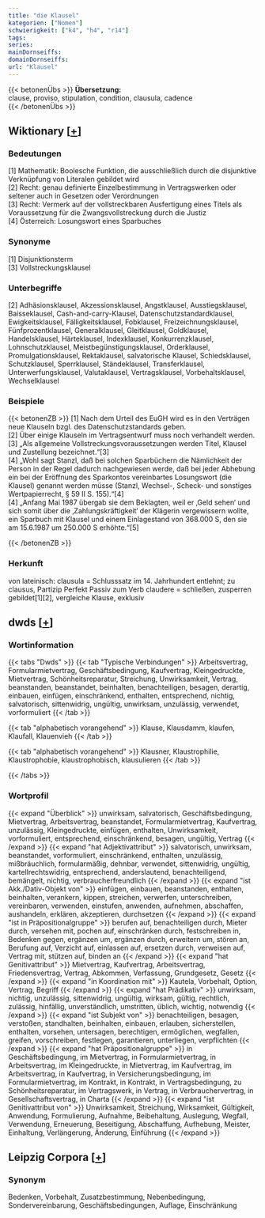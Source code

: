 ```yaml
---
title: "die Klausel"
kategorien: ["Nomen"]
schwierigkeit: ["k4", "h4", "r14"]
tags:
series:
mainDornseiffs:
domainDornseiffs:
url: "Klausel"
---
```


{{< betonenÜbs >}}
**Übersetzung:**  
clause, proviso, stipulation, condition, clausula, cadence  
{{< /betonenÜbs >}}

## Wiktionary [[+](https://de.wiktionary.org/wiki/Klausel)]

### Bedeutungen
[1] Mathematik: Boolesche Funktion, die ausschließlich durch die disjunktive Verknüpfung von Literalen gebildet wird  
[2] Recht: genau definierte Einzelbestimmung in Vertragswerken oder seltener auch in Gesetzen oder Verordnungen  
[3] Recht: Vermerk auf der vollstreckbaren Ausfertigung eines Titels als Voraussetzung für die Zwangsvollstreckung durch die Justiz  
[4] Österreich: Losungswort eines Sparbuches  

### Synonyme
[1] Disjunktionsterm  
[3] Vollstreckungsklausel  

### Unterbegriffe
[2] Adhäsionsklausel, Akzessionsklausel, Angstklausel, Ausstiegsklausel, Baisseklausel, Cash-and-carry-Klausel, Datenschutzstandardklausel, Ewigkeitsklausel, Fälligkeitsklausel, Fobklausel, Freizeichnungsklausel, Fünfprozentklausel, Generalklausel, Gleitklausel, Goldklausel, Handelsklausel, Härteklausel, Indexklausel, Konkurrenzklausel, Lohnschutzklausel, Meistbegünstigungsklausel, Orderklausel, Promulgationsklausel, Rektaklausel, salvatorische Klausel, Schiedsklausel, Schutzklausel, Sperrklausel, Ständeklausel, Transferklausel, Unterwerfungsklausel, Valutaklausel, Vertragsklausel, Vorbehaltsklausel, Wechselklausel  

### Beispiele
{{< betonenZB >}}
[1] Nach dem Urteil des EuGH wird es in den Verträgen neue Klauseln bzgl. des Datenschutzstandards geben.  
[2] Über einige Klauseln im Vertragsentwurf muss noch verhandelt werden.  
[3] „Als allgemeine Vollstreckungsvoraussetzungen werden Titel, Klausel und Zustellung bezeichnet.“[3]  
[4] „Wohl sagt Stanzl, daß bei solchen Sparbüchern die Nämlichkeit der Person in der Regel dadurch nachgewiesen werde, daß bei jeder Abhebung ein bei der Eröffnung des Sparkontos vereinbartes Losungswort (die Klausel) genannt werden müsse (Stanzl, Wechsel-, Scheck- und sonstiges Wertpapierrecht, § 59 II S. 155).“[4]  
[4] „Anfang Mai 1987 übergab sie dem Beklagten, weil er ‚Geld sehen‘ und sich somit über die ‚Zahlungskräftigkeit‘ der Klägerin vergewissern wollte, ein Sparbuch mit Klausel und einem Einlagestand von 368.000 S, den sie am 15.6.1987 um 250.000 S erhöhte.“[5]  

{{< /betonenZB >}}
### Herkunft
von lateinisch: clausula = Schlusssatz im 14. Jahrhundert entlehnt; zu clausus, Partizip Perfekt Passiv zum Verb claudere = schließen, zusperren gebildet[1][2], vergleiche Klause, exklusiv  



## dwds [[+](https://www.dwds.de/wb/Klausel)]

### Wortinformation
{{< tabs "Dwds" >}}
{{< tab "Typische Verbindungen" >}}
Arbeitsvertrag, Formularmietvertrag, Geschäftsbedingung, Kaufvertrag, Kleingedruckte, Mietvertrag, Schönheitsreparatur, Streichung, Unwirksamkeit, Vertrag, beanstanden, beanstandet, beinhalten, benachteiligen, besagen, derartig, einbauen, einfügen, einschränkend, enthalten, entsprechend, nichtig, salvatorisch, sittenwidrig, ungültig, unwirksam, unzulässig, verwendet, vorformuliert
{{< /tab >}}

{{< tab "alphabetisch vorangehend" >}}
Klause, Klausdamm, klaufen, Klaufall, Klauenvieh
{{< /tab >}}

{{< tab "alphabetisch vorangehend" >}}
Klausner, Klaustrophilie, Klaustrophobie, klaustrophobisch, klausulieren
{{< /tab >}}

{{< /tabs >}}

### Wortprofil
{{< expand "Überblick" >}} unwirksam, salvatorisch, Geschäftsbedingung, Mietvertrag, Arbeitsvertrag, beanstandet, Formularmietvertrag, Kaufvertrag, unzulässig, Kleingedruckte, einfügen, enthalten, Unwirksamkeit, vorformuliert, entsprechend, einschränkend, besagen, ungültig, Vertrag {{< /expand >}}
{{< expand "hat Adjektivattribut" >}} salvatorisch, unwirksam, beanstandet, vorformuliert, einschränkend, enthalten, unzulässig, mißbräuchlich, formularmäßig, dehnbar, verwendet, sittenwidrig, ungültig, kartellrechtswidrig, entsprechend, anderslautend, benachteiligend, bemängelt, nichtig, verbraucherfreundlich {{< /expand >}}
{{< expand "ist Akk./Dativ-Objekt von" >}} einfügen, einbauen, beanstanden, enthalten, beinhalten, verankern, kippen, streichen, verwerfen, unterschreiben, vereinbaren, verwenden, einstufen, anwenden, aufnehmen, abschaffen, aushandeln, erklären, akzeptieren, durchsetzen {{< /expand >}}
{{< expand "ist in Präpositionalgruppe" >}} berufen auf, benachteiligen durch, Mieter durch, versehen mit, pochen auf, einschränken durch, festschreiben in, Bedenken gegen, ergänzen um, ergänzen durch, erweitern um, stören an, Berufung auf, Verzicht auf, einlassen auf, ersetzen durch, verweisen auf, Vertrag mit, stützen auf, binden an {{< /expand >}}
{{< expand "hat Genitivattribut" >}} Mietvertrag, Kaufvertrag, Arbeitsvertrag, Friedensvertrag, Vertrag, Abkommen, Verfassung, Grundgesetz, Gesetz {{< /expand >}}
{{< expand "in Koordination mit" >}} Kautela, Vorbehalt, Option, Vertrag, Begriff {{< /expand >}}
{{< expand "hat Prädikativ" >}} unwirksam, nichtig, unzulässig, sittenwidrig, ungültig, wirksam, gültig, rechtlich, zulässig, hinfällig, unverständlich, umstritten, üblich, wichtig, notwendig {{< /expand >}}
{{< expand "ist Subjekt von" >}} benachteiligen, besagen, verstoßen, standhalten, beinhalten, einbauen, erlauben, sicherstellen, enthalten, vorsehen, untersagen, berechtigen, ermöglichen, wegfallen, greifen, vorschreiben, festlegen, garantieren, unterliegen, verpflichten {{< /expand >}}
{{< expand "hat Präpositionalgruppe" >}} in Geschäftsbedingung, im Mietvertrag, in Formularmietvertrag, in Arbeitsvertrag, im Kleingedruckte, in Mietvertrag, im Kaufvertrag, im Arbeitsvertrag, in Kaufvertrag, in Versicherungsbedingung, im Formularmietvertrag, im Kontrakt, in Kontrakt, in Vertragsbedingung, zu Schönheitsreparatur, im Vertragswerk, in Vertrag, in Verbrauchervertrag, in Gesellschaftsvertrag, in Charta {{< /expand >}}
{{< expand "ist Genitivattribut von" >}} Unwirksamkeit, Streichung, Wirksamkeit, Gültigkeit, Anwendung, Formulierung, Aufnahme, Beibehaltung, Auslegung, Wegfall, Verwendung, Erneuerung, Beseitigung, Abschaffung, Aufhebung, Meister, Einhaltung, Verlängerung, Änderung, Einführung {{< /expand >}}

## Leipzig Corpora [[+](https://corpora.uni-leipzig.de/en/res?word=Klausel&corpusId=deu_newscrawl-public_2018)]


### Synonym
Bedenken, Vorbehalt, Zusatzbestimmung, Nebenbedingung, Sondervereinbarung, Geschäftsbedingungen, Auflage, Einschränkung


